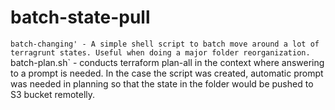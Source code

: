 # batch-state-pull

`batch-changing' - A simple shell script to batch move around a lot of terragrunt states. Useful when doing a major folder reorganization.
`batch-plan.sh` - conducts terraform plan-all in the context where answering to a prompt is needed. In the case the script was created, automatic prompt was needed in planning so that the state in the folder would be pushed to S3 bucket remotelly.